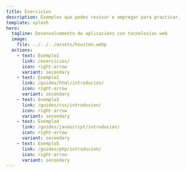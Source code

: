 ```yaml
---
title: Exercicios
description: Exemplos que podes revisar e empregar para practicar.
template: splash
hero:
  tagline: Desenvolvemento de aplicacións con tecnoloxías web
  image:
    file: ../../../assets/houston.webp
  actions:
    - text: Exemplo1
      link: /exercicios/
      icon: right-arrow
      variant: secondary
    - text: Exemplo2
      link: /guides/html/introducion/
      icon: right-arrow
      variant: secondary	
    - text: Exemplo3
      link: /guides/css/introducion/
      icon: right-arrow
      variant: secondary    
    - text: Exemplo4
      link: /guides/javascript/introducion/
      icon: right-arrow
      variant: secondary
    - text: Exemplo5
      link: /guides/php/introducion/
      icon: right-arrow
      variant: secondary
---
```


